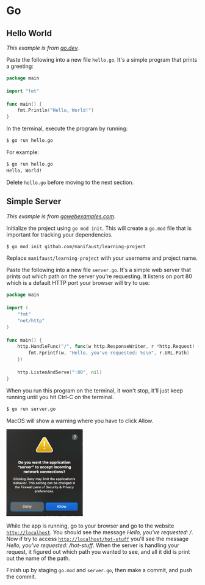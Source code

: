 # Go

## Hello World

*This example is from [go.dev](https://go.dev/doc/tutorial/getting-started).*

Paste the following into a new file `hello.go`. It's a simple program that prints a greeting:

```go
package main

import "fmt"

func main() {
    fmt.Println("Hello, World!")
}
```

In the terminal, execute the program by running:

```sh
$ go run hello.go
````

For example:

```sh
$ go run hello.go
Hello, World!
```

Delete `hello.go` before moving to the next section.

## Simple Server

*This example is from [gowebexamples.com](https://gowebexamples.com/hello-world/).*

Initialize the project using `go mod init`. This will create a `go.mod` file that is important for tracking your dependencies.

```sh
$ go mod init github.com/manifaust/learning-project
```

Replace `manifaust/learning-project` with your username and project name.

Paste the following into a new file `server.go`. It's a simple web server that prints out which path on the server you're requesting. It listens on port 80 which is a default HTTP port your browser will try to use:


```go
package main

import (
	"fmt"
	"net/http"
)

func main() {
	http.HandleFunc("/", func(w http.ResponseWriter, r *http.Request) {
		fmt.Fprintf(w, "Hello, you've requested: %s\n", r.URL.Path)
	})

	http.ListenAndServe(":80", nil)
}
```

When you run this program on the terminal, it won't stop, it'll just keep running until you hit Ctrl-C on the terminal.

```sh
$ go run server.go
```

MacOS will show a warning where you have to click Allow.

<img src="./images/server-warning.png" width="200">

While the app is running, go to your browser and go to the website [`http://localhost`](http://localhost). You should see the message *Hello, you've requested: /*. Now if try to access [`http://localhost/hot-stuff`](http://localhost/hot-stuff) you'll see the message *Hello, you've requested: /hot-stuff*. When the server is handling your request, it figured out which path you wanted to see, and all it did is print out the name of the path.

Finish up by staging `go.mod` and `server.go`, then make a commit, and push the commit.